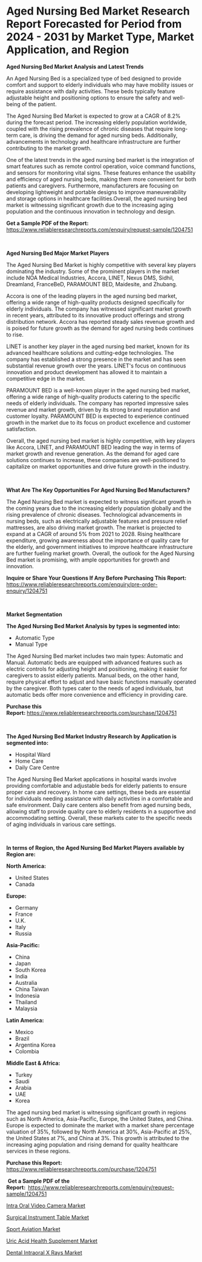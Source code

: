 <p><h1>Aged Nursing Bed Market Research Report Forecasted for Period from 2024 -  2031 by Market Type, Market Application, and Region</h1></p><p><strong>Aged Nursing Bed Market Analysis and Latest Trends</strong></p>
<p><p>An Aged Nursing Bed is a specialized type of bed designed to provide comfort and support to elderly individuals who may have mobility issues or require assistance with daily activities. These beds typically feature adjustable height and positioning options to ensure the safety and well-being of the patient.</p><p>The Aged Nursing Bed Market is expected to grow at a CAGR of 8.2% during the forecast period. The increasing elderly population worldwide, coupled with the rising prevalence of chronic diseases that require long-term care, is driving the demand for aged nursing beds. Additionally, advancements in technology and healthcare infrastructure are further contributing to the market growth.</p><p>One of the latest trends in the aged nursing bed market is the integration of smart features such as remote control operation, voice command functions, and sensors for monitoring vital signs. These features enhance the usability and efficiency of aged nursing beds, making them more convenient for both patients and caregivers. Furthermore, manufacturers are focusing on developing lightweight and portable designs to improve maneuverability and storage options in healthcare facilities.Overall, the aged nursing bed market is witnessing significant growth due to the increasing aging population and the continuous innovation in technology and design.</p></p>
<p><strong>Get a Sample PDF of the Report:&nbsp;</strong> <a href="https://www.reliableresearchreports.com/enquiry/request-sample/1204751">https://www.reliableresearchreports.com/enquiry/request-sample/1204751</a></p>
<p>&nbsp;</p>
<p><strong>Aged Nursing Bed Major Market Players</strong></p>
<p><p>The Aged Nursing Bed Market is highly competitive with several key players dominating the industry. Some of the prominent players in the market include NOA Medical Industries, Accora, LINET, Nexus DMS, Sidhil, Dreamland, FranceBeD, PARAMOUNT BED, Maidesite, and Zhubang.</p><p>Accora is one of the leading players in the aged nursing bed market, offering a wide range of high-quality products designed specifically for elderly individuals. The company has witnessed significant market growth in recent years, attributed to its innovative product offerings and strong distribution network. Accora has reported steady sales revenue growth and is poised for future growth as the demand for aged nursing beds continues to rise.</p><p>LINET is another key player in the aged nursing bed market, known for its advanced healthcare solutions and cutting-edge technologies. The company has established a strong presence in the market and has seen substantial revenue growth over the years. LINET's focus on continuous innovation and product development has allowed it to maintain a competitive edge in the market.</p><p>PARAMOUNT BED is a well-known player in the aged nursing bed market, offering a wide range of high-quality products catering to the specific needs of elderly individuals. The company has reported impressive sales revenue and market growth, driven by its strong brand reputation and customer loyalty. PARAMOUNT BED is expected to experience continued growth in the market due to its focus on product excellence and customer satisfaction.</p><p>Overall, the aged nursing bed market is highly competitive, with key players like Accora, LINET, and PARAMOUNT BED leading the way in terms of market growth and revenue generation. As the demand for aged care solutions continues to increase, these companies are well-positioned to capitalize on market opportunities and drive future growth in the industry.</p></p>
<p>&nbsp;</p>
<p><strong>What Are The Key Opportunities For Aged Nursing Bed Manufacturers?</strong></p>
<p><p>The Aged Nursing Bed market is expected to witness significant growth in the coming years due to the increasing elderly population globally and the rising prevalence of chronic diseases. Technological advancements in nursing beds, such as electrically adjustable features and pressure relief mattresses, are also driving market growth. The market is projected to expand at a CAGR of around 5% from 2021 to 2028. Rising healthcare expenditure, growing awareness about the importance of quality care for the elderly, and government initiatives to improve healthcare infrastructure are further fueling market growth. Overall, the outlook for the Aged Nursing Bed market is promising, with ample opportunities for growth and innovation.</p></p>
<p><strong>Inquire or Share Your Questions If Any Before Purchasing This Report:</strong> <a href="https://www.reliableresearchreports.com/enquiry/pre-order-enquiry/1204751">https://www.reliableresearchreports.com/enquiry/pre-order-enquiry/1204751</a></p>
<p>&nbsp;</p>
<p><strong>Market Segmentation</strong></p>
<p><strong>The Aged Nursing Bed Market Analysis by types is segmented into:</strong></p>
<p><ul><li>Automatic Type</li><li>Manual Type</li></ul></p>
<p><p>The Aged Nursing Bed market includes two main types: Automatic and Manual. Automatic beds are equipped with advanced features such as electric controls for adjusting height and positioning, making it easier for caregivers to assist elderly patients. Manual beds, on the other hand, require physical effort to adjust and have basic functions manually operated by the caregiver. Both types cater to the needs of aged individuals, but automatic beds offer more convenience and efficiency in providing care.</p></p>
<p><strong>Purchase this Report:&nbsp;</strong><a href="https://www.reliableresearchreports.com/purchase/1204751">https://www.reliableresearchreports.com/purchase/1204751</a></p>
<p>&nbsp;</p>
<p><strong>The Aged Nursing Bed Market Industry Research by Application is segmented into:</strong></p>
<p><ul><li>Hospital Ward</li><li>Home Care</li><li>Daily Care Centre</li></ul></p>
<p><p>The Aged Nursing Bed Market applications in hospital wards involve providing comfortable and adjustable beds for elderly patients to ensure proper care and recovery. In home care settings, these beds are essential for individuals needing assistance with daily activities in a comfortable and safe environment. Daily care centers also benefit from aged nursing beds, allowing staff to provide quality care to elderly residents in a supportive and accommodating setting. Overall, these markets cater to the specific needs of aging individuals in various care settings.</p></p>
<p>&nbsp;</p>
<p><strong>In terms of Region, the Aged Nursing Bed Market Players available by Region are:</strong></p>
<p>
    <p> <strong> North America: </strong>
        <ul>
            <li>United States</li>
            <li>Canada</li>
        </ul>
        </p> 
    <p> <strong> Europe: </strong>
        <ul>
            <li>Germany</li>
            <li>France</li>
            <li>U.K.</li>
            <li>Italy</li>
            <li>Russia</li>
        </ul>
        </p> 
    <p> <strong> Asia-Pacific: </strong>
        <ul>
            <li>China</li>
            <li>Japan</li>
            <li>South Korea</li>
            <li>India</li>
            <li>Australia</li>
            <li>China Taiwan</li>
            <li>Indonesia</li>
            <li>Thailand</li>
            <li>Malaysia</li>
        </ul>
        </p> 
    <p> <strong> Latin America: </strong>
        <ul>
            <li>Mexico</li>
            <li>Brazil</li>
            <li>Argentina Korea</li>
            <li>Colombia</li>
        </ul>
        </p> 
    <p> <strong> Middle East & Africa: </strong>
        <ul>
            <li>Turkey</li>
            <li>Saudi</li>
            <li>Arabia</li>
            <li>UAE</li>
            <li>Korea</li>
        </ul>
    </p>
    </p>
<p><p>The aged nursing bed market is witnessing significant growth in regions such as North America, Asia-Pacific, Europe, the United States, and China. Europe is expected to dominate the market with a market share percentage valuation of 35%, followed by North America at 30%, Asia-Pacific at 25%, the United States at 7%, and China at 3%. This growth is attributed to the increasing aging population and rising demand for quality healthcare services in these regions.</p></p>
<p><strong>Purchase this Report: </strong><a href="https://www.reliableresearchreports.com/purchase/1204751">https://www.reliableresearchreports.com/purchase/1204751</a></p>
<p>&nbsp;<strong>Get a Sample PDF of the Report:&nbsp;&nbsp;</strong><a href="https://www.reliableresearchreports.com/enquiry/request-sample/1204751">https://www.reliableresearchreports.com/enquiry/request-sample/1204751</a></p>
<p><strong></strong></p>
<p><p><a href="https://medium.com/@suepaterson547/intra-oral-video-camera-market-competitive-analysis-market-trends-and-forecast-to-2031-29a46df103e1">Intra Oral Video Camera Market</a></p><p><a href="https://medium.com/@suepaterson547/surgical-instrument-table-market-the-key-to-successful-business-strategy-forecast-till-2031-59ad19a1954f">Surgical Instrument Table Market</a></p><p><a href="https://github.com/khansimonweber1lqujlwoz15d/Market-Research-Report-List-1/blob/main/sport-aviation-market.md">Sport Aviation Market</a></p><p><a href="https://github.com/Sherrillcrooksxa8i18ucf2m/Market-Research-Report-List-1/blob/main/uric-acid-health-supplement-market.md">Uric Acid Health Supplement Market</a></p><p><a href="https://medium.com/@suepaterson547/dental-intraoral-x-rays-market-trends-and-market-analysis-forecasted-for-period-2024-2031-0607ee0de454">Dental Intraoral X Rays Market</a></p></p>